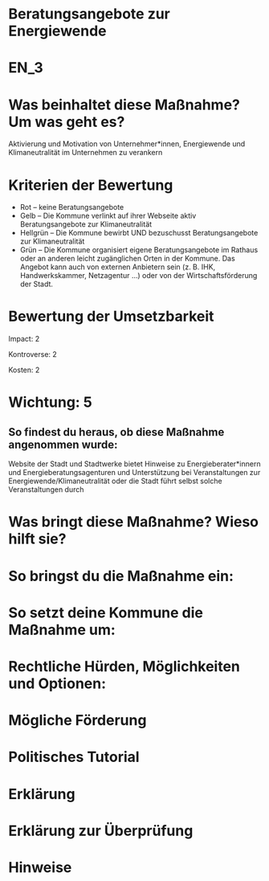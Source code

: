 # Beratungsangebote zur Energiewende #
# EN_3
# Was beinhaltet diese Maßnahme? Um was geht es? ##
Aktivierung und Motivation von Unternehmer*innen, Energiewende und Klimaneutralität im Unternehmen zu verankern
# Kriterien der Bewertung ##
- Rot – keine Beratungsangebote    
- Gelb – Die Kommune verlinkt auf ihrer Webseite aktiv Beratungsangebote zur Klimaneutralität    
- Hellgrün – Die Kommune bewirbt UND bezuschusst Beratungsangebote zur Klimaneutralität    
- Grün – Die Kommune organisiert eigene Beratungsangebote  im Rathaus oder an anderen leicht zugänglichen Orten in der Kommune. Das Angebot kann auch von externen Anbietern sein (z. B. IHK, Handwerkskammer, Netzagentur …) oder von der Wirtschaftsförderung der Stadt.
# Bewertung der Umsetzbarkeit

Impact: 2

Kontroverse: 2

Kosten: 2
# Wichtung: 5
## So findest du heraus, ob diese Maßnahme angenommen wurde:
Website der Stadt und Stadtwerke bietet Hinweise zu Energieberater*innern und Energieberatungsagenturen und Unterstützung bei Veranstaltungen zur Energiewende/Klimaneutralität oder die Stadt führt selbst solche Veranstaltungen durch
# Was bringt diese Maßnahme? Wieso hilft sie?

# So bringst du die Maßnahme ein:

# So setzt deine Kommune die Maßnahme um:

# Rechtliche Hürden, Möglichkeiten und Optionen:

# Mögliche Förderung

# Politisches Tutorial

# Erklärung

# Erklärung zur Überprüfung

# Hinweise
